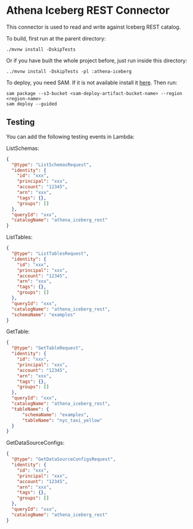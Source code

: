 # Athena Iceberg REST Connector

This connector is used to read and write against Iceberg REST catalog.

To build, first run at the parent directory:

```shell
./mvnw install -DskipTests
```

Or if you have built the whole project before, just run inside this directory:

```shell
../mvnw install -DskipTests -pl :athena-iceberg
```

To deploy, you need SAM. If it is not available install it [here](https://docs.aws.amazon.com/serverless-application-model/latest/developerguide/install-sam-cli.html).
Then run:

```shell
sam package --s3-bucket <sam-deploy-artifact-bucket-name> --region <region-name>
sam deploy --guided
```

## Testing

You can add the following testing events in Lambda:

ListSchemas:

```json
{
  "@type": "ListSchemasRequest",
  "identity": {
    "id": "xxx",
    "principal": "xxx",
    "account": "12345",
    "arn": "xxx",
    "tags": {},
    "groups": []
  },
  "queryId": "xxx",
  "catalogName": "athena_iceberg_rest"
}
```

ListTables:

```json
{
  "@type": "ListTablesRequest",
  "identity": {
    "id": "xxx",
    "principal": "xxx",
    "account": "12345",
    "arn": "xxx",
    "tags": {},
    "groups": []
  },
  "queryId": "xxx",
  "catalogName": "athena_iceberg_rest",
  "schemaName": "examples"
}
```

GetTable:

```json
{
  "@type": "GetTableRequest",
  "identity": {
    "id": "xxx",
    "principal": "xxx",
    "account": "12345",
    "arn": "xxx",
    "tags": {},
    "groups": []
  },
  "queryId": "xxx",
  "catalogName": "athena_iceberg_rest",
  "tableName": {
      "schemaName": "examples",
      "tableName": "nyc_taxi_yellow"
  }
}
```

GetDataSourceConfigs:

```json
{
  "@type": "GetDataSourceConfigsRequest",
  "identity": {
    "id": "xxx",
    "principal": "xxx",
    "account": "12345",
    "arn": "xxx",
    "tags": {},
    "groups": []
  },
  "queryId": "xxx",
  "catalogName": "athena_iceberg_rest"
}
```